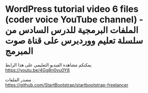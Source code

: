 # WordPress tutorial video 6 files (coder voice YouTube channel) - الملفات البرمجية للدرس السادس من سلسلة تعليم ووردبرس على قناة صوت المبرمج 

يمكنكم مشاهدة الفيديو التعليمي على هذا الرابط  
https://youtu.be/4Gg8n0vu0Y8


مصدر الملفات  
https://github.com/StartBootstrap/startbootstrap-freelancer
